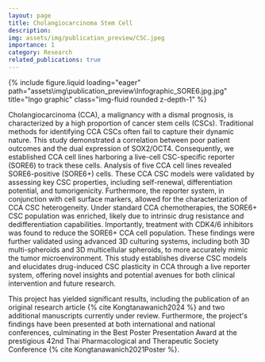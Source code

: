 ```yaml
---
layout: page
title: Cholangiocarcinoma Stem Cell
description: 
img: assets/img/publication_preview/CSC.jpeg
importance: 1
category: Research
related_publications: true
---
```

<div class="row">
    <div class="col-sm mt-3 mt-md-0">
        {% include figure.liquid loading="eager" path="assets\img\publication_preview\Infographic_SORE6.jpg.jpg" title="Ingo graphic" class="img-fluid rounded z-depth-1" %}
    </div>
</div>

Cholangiocarcinoma (CCA), a malignancy with a dismal prognosis, is characterized by a high proportion of cancer stem cells (CSCs).  Traditional methods for identifying CCA CSCs often fail to capture their dynamic nature.  This study demonstrated a correlation between poor patient outcomes and the dual expression of SOX2/OCT4. Consequently, we established CCA cell lines harboring a live-cell CSC-specific reporter (SORE6) to track these cells.  Analysis of five CCA cell lines revealed SORE6-positive (SORE6+) cells. These CCA CSC models were validated by assessing key CSC properties, including self-renewal, differentiation potential, and tumorigenicity.  Furthermore, the reporter system, in conjunction with cell surface markers, allowed for the characterization of CCA CSC heterogeneity.  Under standard CCA chemotherapies, the SORE6+ CSC population was enriched, likely due to intrinsic drug resistance and dedifferentiation capabilities.  Importantly, treatment with CDK4/6 inhibitors was found to reduce the SORE6+ CCA cell population.  These findings were further validated using advanced 3D culturing systems, including both 3D multi-spheroids and 3D multicellular spheroids, to more accurately mimic the tumor microenvironment. This study establishes diverse CSC models and elucidates drug-induced CSC plasticity in CCA through a live reporter system, offering novel insights and potential avenues for both clinical intervention and future research.

This project has yielded significant results, including the publication of an original research article {% cite Kongtanawanich2024 %} and two additional manuscripts currently under review.  Furthermore, the project's findings have been presented at both international and national conferences, culminating in the Best Poster Presentation Award at the prestigious 42nd Thai Pharmacological and Therapeutic Society Conference {% cite Kongtanawanich2021Poster %}.
